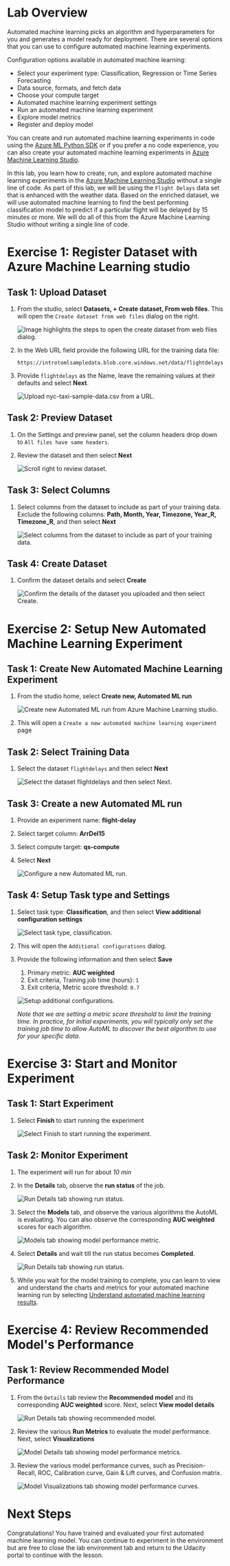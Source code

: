 # Lab Overview

Automated machine learning picks an algorithm and hyperparameters for you and generates a model ready for deployment. There are several options that you can use to configure automated machine learning experiments.

Configuration options available in automated machine learning:

- Select your experiment type: Classification, Regression or Time Series Forecasting
- Data source, formats, and fetch data
- Choose your compute target
- Automated machine learning experiment settings
- Run an automated machine learning experiment
- Explore model metrics
- Register and deploy model

You can create and run automated machine learning experiments in code using the [Azure ML Python SDK](https://docs.microsoft.com/en-us/azure/machine-learning/service/how-to-configure-auto-train) or if you prefer a no code experience, you can also create your automated machine learning experiments in [Azure Machine Learning Studio](https://ml.azure.com/).

In this lab, you learn how to create, run, and explore automated machine learning experiments in the [Azure Machine Learning Studio](https://ml.azure.com/) without a single line of code. As part of this lab, we will be using the `Flight Delays` data set that is enhanced with the weather data. Based on the enriched dataset, we will use automated machine learning to find the best performing classification model to predict if a particular flight will be delayed by 15 minutes or more. We will do all of this from the Azure Machine Learning Studio without writing a single line of code.

# Exercise 1: Register Dataset with Azure Machine Learning studio

## Task 1: Upload Dataset

1. From the studio, select **Datasets, + Create dataset, From web files**. This will open the `Create dataset from web files` dialog on the right.

   ![Image highlights the steps to open the create dataset from web files dialog.](images/04.png 'Create dataset from web files')

2. In the Web URL field provide the following URL for the training data file:
    ```
    https://introtomlsampledata.blob.core.windows.net/data/flightdelays/flightdelays.csv
    ```
3. Provide `flightdelays` as the Name, leave the remaining values at their defaults and select **Next**.

    ![Upload nyc-taxi-sample-data.csv from a URL.](images/05.png 'Upload dataset')

## Task 2: Preview Dataset

1. On the Settings and preview panel, set the column headers drop down to `All files have same headers`.

2. Review the dataset and then select **Next**

    ![Scroll right to review dataset.](images/06.png 'Review dataset')

## Task 3: Select Columns

1. Select columns from the dataset to include as part of your training data. Exclude the following columns: **Path, Month, Year, Timezone, Year_R, Timezone_R**, and then select **Next**

    ![Select columns from the dataset to include as part of your training data.](images/07.png 'Select columns')

## Task 4: Create Dataset

1. Confirm the dataset details and select **Create**

    ![Confirm the details of the dataset you uploaded and then select Create.](images/08.png 'Confirm and create the dataset')

# Exercise 2: Setup New Automated Machine Learning Experiment

## Task 1: Create New Automated Machine Learning Experiment

1. From the studio home, select **Create new, Automated ML run**

    ![Create new Automated ML run from Azure Machine Learning studio.](images/02.png 'New Automated ML run')

2. This will open a `Create a new automated machine learning experiment` page

## Task 2: Select Training Data

1. Select the dataset `flightdelays` and then select **Next**

    ![Select the dataset flightdelays and then select Next.](images/09.png 'Select dataset')

## Task 3: Create a new Automated ML run

1. Provide an experiment name: **flight-delay**

2. Select target column: **ArrDel15**

3. Select compute target: **qs-compute**

4. Select **Next**

    ![Configure a new Automated ML run.](images/10.png 'Configure Run')

## Task 4: Setup Task type and Settings

1. Select task type: **Classification**, and then select **View additional configuration settings**

    ![Select task type, classification.](images/11.png 'Select task type')

2. This will open the `Additional configurations` dialog.

3. Provide the following information and then select **Save**

   1. Primary metric: **AUC weighted**
   2. Exit criteria, Training job time (hours): `1`
   3. Exit criteria, Metric score threshold: `0.7`

   ![Setup additional configurations.](images/12.png 'Additional configurations')

   *Note that we are setting a metric score threshold to limit the training time. In practice, for initial experiments, you will typically only set the training job time to allow AutoML to discover the best algorithm to use for your specific data.*

# Exercise 3: Start and Monitor Experiment

## Task 1: Start Experiment

1. Select **Finish** to start running the experiment

    ![Select Finish to start running the experiment.](images/13.png 'Start Experiment')

## Task 2: Monitor Experiment

1. The experiment will run for about *10 min*

2. In the **Details** tab, observe the **run status** of the job.

    ![Run Details tab showing run status.](images/14.png 'Run Details')
  
3. Select the **Models** tab, and observe the various algorithms the AutoML is evaluating. You can also observe the corresponding **AUC weighted** scores for each algorithm.

    ![Models tab showing model performance metric.](images/15.png 'Models')

4. Select **Details** and wait till the run status becomes **Completed**.

    ![Run Details tab showing run status.](images/16.png 'Run Details')

5. While you wait for the model training to complete, you can learn to view and understand the charts and metrics for your automated machine learning run by selecting [Understand automated machine learning results](https://docs.microsoft.com/en-us/azure/machine-learning/how-to-understand-automated-ml).

# Exercise 4: Review Recommended Model's Performance

## Task 1: Review Recommended Model Performance

1. From the `Details` tab review the **Recommended model** and its corresponding **AUC weighted** score. Next, select **View model details**

    ![Run Details tab showing recommended model.](images/17.png 'Recommended Model')

2. Review the various **Run Metrics** to evaluate the model performance. Next, select **Visualizations**

    ![Model Details tab showing model performance metrics.](images/18.png 'Model details')

3. Review the various model performance curves, such as Precision-Recall, ROC, Calibration curve, Gain & Lift curves, and Confusion matrix.

    ![Model Visualizations tab showing model performance curves.](images/19.png 'Model Performance')

# Next Steps

Congratulations! You have trained and evaluated your first automated machine learning model. You can continue to experiment in the environment but are free to close the lab environment tab and return to the Udacity portal to continue with the lesson.
